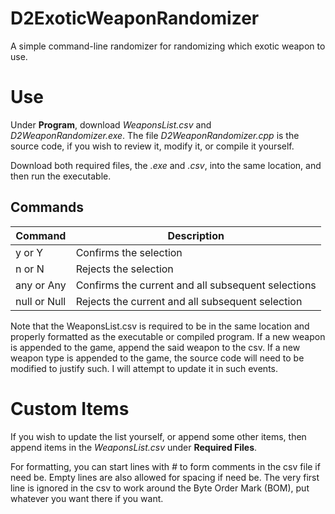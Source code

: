 # D2ExoticWeaponRandomizer
A simple command-line randomizer for randomizing which exotic weapon to use.

# Use
Under **Program**, download *WeaponsList.csv* and *D2WeaponRandomizer.exe*. The file *D2WeaponRandomizer.cpp* is the source code, if you wish to review it, modify it, or compile it yourself.

Download both required files, the *.exe* and *.csv*, into the same location, and then run the executable.

## Commands

| Command | Description |
| ------- | ----------- |
| y or Y  | Confirms the selection |
| n or N  | Rejects the selection  |
| any or Any | Confirms the current and all subsequent selections |
| null or Null | Rejects the current and all subsequent selection |

Note that the WeaponsList.csv is required to be in the same location and properly formatted as the executable or compiled program. 
If a new weapon is appended to the game, append the said weapon to the csv. 
If a new weapon type is appended to the game, the source code will need to be modified to justify such. I will attempt to update it in such events.

# Custom Items
If you wish to update the list yourself, or append some other items, then append items in the *WeaponsList.csv* under **Required Files**.

For formatting, you can start lines with *#* to form comments in the csv file if need be. 
Empty lines are also allowed for spacing if need be. 
The very first line is ignored in the csv to work around the Byte Order Mark (BOM), put whatever you want there if you want.

